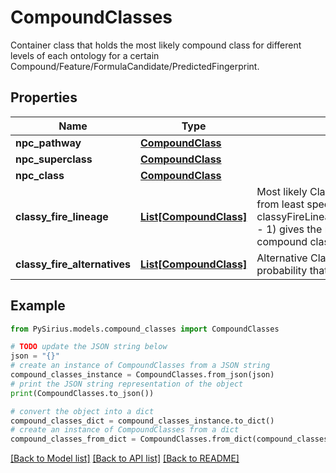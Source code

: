 # CompoundClasses

Container class that holds the most likely compound class for different levels of each ontology for a  certain Compound/Feature/FormulaCandidate/PredictedFingerprint.

## Properties

Name | Type | Description | Notes
------------ | ------------- | ------------- | -------------
**npc_pathway** | [**CompoundClass**](CompoundClass.md) |  | [optional] 
**npc_superclass** | [**CompoundClass**](CompoundClass.md) |  | [optional] 
**npc_class** | [**CompoundClass**](CompoundClass.md) |  | [optional] 
**classy_fire_lineage** | [**List[CompoundClass]**](CompoundClass.md) | Most likely ClassyFire lineage from ordered from least specific to most specific class  classyFireLineage.get(classyFireLineage.size() - 1) gives the most specific ClassyFire compound class annotation | [optional] 
**classy_fire_alternatives** | [**List[CompoundClass]**](CompoundClass.md) | Alternative ClassyFire classes with high probability that do not fit into the linage | [optional] 

## Example

```python
from PySirius.models.compound_classes import CompoundClasses

# TODO update the JSON string below
json = "{}"
# create an instance of CompoundClasses from a JSON string
compound_classes_instance = CompoundClasses.from_json(json)
# print the JSON string representation of the object
print(CompoundClasses.to_json())

# convert the object into a dict
compound_classes_dict = compound_classes_instance.to_dict()
# create an instance of CompoundClasses from a dict
compound_classes_from_dict = CompoundClasses.from_dict(compound_classes_dict)
```
[[Back to Model list]](../README.md#documentation-for-models) [[Back to API list]](../README.md#documentation-for-api-endpoints) [[Back to README]](../README.md)


